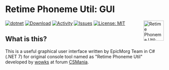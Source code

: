 # Retime Phoneme Util: GUI
 [![dotnet](https://img.shields.io/github/actions/workflow/status/AntinomyCollective/Retime-Phoneme-Util-GUI/dotnet.yml?style=flat-square)](https://github.com/AntinomyCollective/Retime-Phoneme-Util-GUI/actions/workflows/dotnet.yml) [![Download](https://img.shields.io/github/v/release/AntinomyCollective/Retime-Phoneme-Util-GUI?style=flat-square)](https://github.com/AntinomyCollective/Retime-Phoneme-Util-GUI/releases/latest) [![Activity](https://img.shields.io/github/commit-activity/w/AntinomyCollective/Retime-Phoneme-Util-GUI?style=flat-square)](https://github.com/AntinomyCollective/Retime-Phoneme-Util-GUI/tree/feature/add-logic) [![Issues](https://img.shields.io/github/issues/AntinomyCollective/Retime-Phoneme-Util-GUI?style=flat-square)](http://isitmaintained.com/project/AntinomyCollective/Retime-Phoneme-Util-GUI "Percentage of issues still open") [![License: MIT](https://img.shields.io/github/license/AntinomyCollective/Retime-Phoneme-Util-GUI?style=flat-square)](LICENSE.md) <img align="right" src="https://raw.githubusercontent.com/AntinomyCollective/Retime-Phoneme-Util-GUI/feature/add-logic/src/kru.gui/favicon.png" alt="Retime Phoneme Util: GUI" width="64" />


## What is this?
This is a useful graphical user interface written by EpicMorg Team in C# (.NET 7) for original console tool named as "Retime Phoneme Util" developed by [wowks](https://forum.csmania.ru/memberlist.php?mode=viewprofile&u=59383) at forum [CSMania](https://forum.csmania.ru/viewtopic.php?t=43274).
